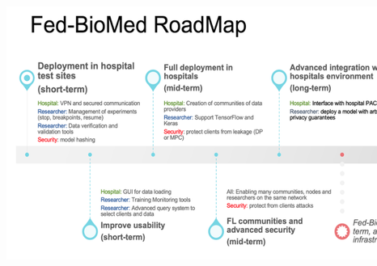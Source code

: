 
<img src="/assets/img/Road-map_public.jpg" style="margin: 0 auto;margin-top: 30px; width: 900px;display: block; max-width: 4000px; height: 500px;">


